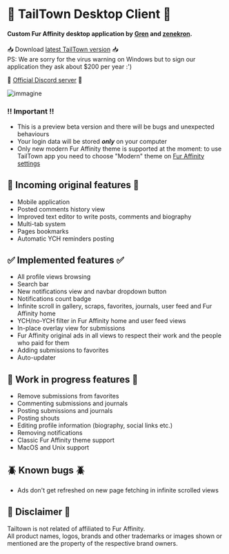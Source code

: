 # 🚀 TailTown Desktop Client 🚀  

#### Custom Fur Affinity desktop application by **[Gren](https://www.furaffinity.net/user/grenranoggo)** and **[zenekron](https://github.com/zenekron)**.  
📥 Download [latest TailTown version](https://github.com/TailTown/desktop-app/releases/latest/download/TailTown-installer.exe) 📥  
PS: We are sorry for the virus warning on Windows but to sign our application they ask about $200 per year :')  
  
🐾 [Official Discord server](https://discord.gg/Q28UCWsDDf) 🐾  

![immagine](https://github.com/TailTown/desktop-app/assets/29413396/f185802c-ae23-4226-8885-9707048b9541)

### ‼️ Important ‼️
- This is a preview beta version and there will be bugs and unexpected behaviours
- Your login data will be stored ***only*** on your computer
- Only new modern Fur Affinity theme is supported at the moment: to use TailTown app you need to choose "Modern" theme on [Fur Affinity settings](https://www.furaffinity.net/controls/settings/)


## 🐶 Incoming original features 🐶
- Mobile application
- Posted comments history view
- Improved text editor to write posts, comments and biography
- Multi-tab system
- Pages bookmarks
- Automatic YCH reminders posting

## ✅ Implemented features ✅

- All profile views browsing
- Search bar
- New notifications view and navbar dropdown button
- Notifications count badge
- Infinite scroll in gallery, scraps, favorites, journals, user feed and Fur Affinity home
- YCH/no-YCH filter in Fur Affinity home and user feed views
- In-place overlay view for submissions
- Fur Affinity original ads in all views to respect their work and the people who paid for them
- Adding submissions to favorites
- Auto-updater

## 🔄 Work in progress features 🔄
- Remove submissions from favorites
- Commenting submissions and journals
- Posting submissions and journals
- Posting shouts
- Editing profile information (biography, social links etc.)
- Removing notifications
- Classic Fur Affinity theme support
- MacOS and Unix support

## 🪲 Known bugs 🪲
- Ads don't get refreshed on new page fetching in infinite scrolled views


## 📃 Disclaimer 📃
Tailtown is not related of affiliated to Fur Affinity.  
All product names, logos, brands and other trademarks or images shown or mentioned are the property of the respective brand owners.
